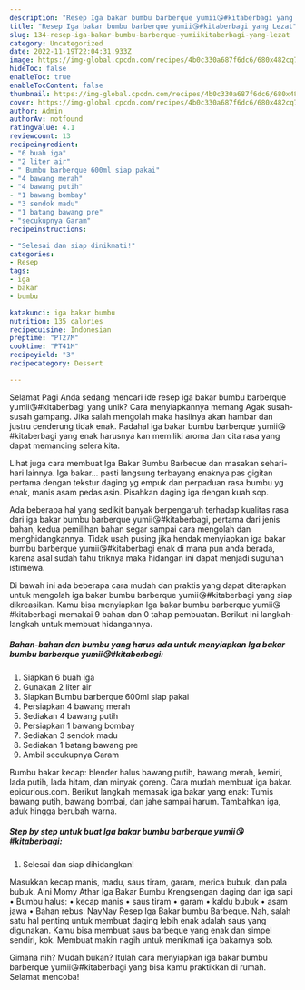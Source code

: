 ```yaml
---
description: "Resep Iga bakar bumbu barberque yumii😘#kitaberbagi yang Lezat"
title: "Resep Iga bakar bumbu barberque yumii😘#kitaberbagi yang Lezat"
slug: 134-resep-iga-bakar-bumbu-barberque-yumiikitaberbagi-yang-lezat
category: Uncategorized
date: 2022-11-19T22:04:31.933Z
image: https://img-global.cpcdn.com/recipes/4b0c330a687f6dc6/680x482cq70/iga-bakar-bumbu-barberque-yumiikitaberbagi-foto-resep-utama.jpg
hideToc: false
enableToc: true
enableTocContent: false
thumbnail: https://img-global.cpcdn.com/recipes/4b0c330a687f6dc6/680x482cq70/iga-bakar-bumbu-barberque-yumiikitaberbagi-foto-resep-utama.jpg
cover: https://img-global.cpcdn.com/recipes/4b0c330a687f6dc6/680x482cq70/iga-bakar-bumbu-barberque-yumiikitaberbagi-foto-resep-utama.jpg
author: Admin
authorAv: notfound
ratingvalue: 4.1
reviewcount: 13
recipeingredient:
- "6 buah iga"
- "2 liter air"
- " Bumbu barberque 600ml siap pakai"
- "4 bawang merah"
- "4 bawang putih"
- "1 bawang bombay"
- "3 sendok madu"
- "1 batang bawang pre"
- "secukupnya Garam"
recipeinstructions:

- "Selesai dan siap dinikmati!"
categories:
- Resep
tags:
- iga
- bakar
- bumbu

katakunci: iga bakar bumbu 
nutrition: 135 calories
recipecuisine: Indonesian
preptime: "PT27M"
cooktime: "PT41M"
recipeyield: "3"
recipecategory: Dessert

---
```



Selamat Pagi Anda sedang mencari ide resep iga bakar bumbu barberque yumii😘#kitaberbagi yang unik? Cara menyiapkannya memang Agak susah-susah gampang. Jika salah mengolah maka hasilnya akan hambar dan justru cenderung tidak enak. Padahal iga bakar bumbu barberque yumii😘#kitaberbagi yang enak harusnya kan memiliki aroma dan cita rasa yang dapat memancing selera kita.


Lihat juga cara membuat Iga Bakar Bumbu Barbecue dan masakan sehari-hari lainnya. Iga bakar… pasti langsung terbayang enaknya pas gigitan pertama dengan tekstur daging yg empuk dan perpaduan rasa bumbu yg enak, manis asam pedas asin. Pisahkan daging iga dengan kuah sop.

Ada beberapa hal yang sedikit banyak berpengaruh terhadap kualitas rasa dari iga bakar bumbu barberque yumii😘#kitaberbagi, pertama dari jenis bahan, kedua pemilihan bahan segar sampai cara mengolah dan menghidangkannya. Tidak usah pusing jika hendak menyiapkan iga bakar bumbu barberque yumii😘#kitaberbagi enak di mana pun anda berada, karena asal sudah tahu triknya maka hidangan ini dapat menjadi suguhan istimewa.


Di bawah ini ada beberapa cara mudah dan praktis yang dapat diterapkan untuk mengolah iga bakar bumbu barberque yumii😘#kitaberbagi yang siap dikreasikan. Kamu bisa menyiapkan Iga bakar bumbu barberque yumii😘#kitaberbagi memakai 9 bahan dan 0 tahap pembuatan. Berikut ini langkah-langkah untuk membuat hidangannya.

<!--inarticleads1-->

##### Bahan-bahan dan bumbu yang harus ada untuk menyiapkan Iga bakar bumbu barberque yumii😘#kitaberbagi:

1. Siapkan 6 buah iga
1. Gunakan 2 liter air
1. Siapkan  Bumbu barberque 600ml siap pakai
1. Persiapkan 4 bawang merah
1. Sediakan 4 bawang putih
1. Persiapkan 1 bawang bombay
1. Sediakan 3 sendok madu
1. Sediakan 1 batang bawang pre
1. Ambil secukupnya Garam


Bumbu bakar kecap: blender halus bawang putih, bawang merah, kemiri, lada putih, lada hitam, dan minyak goreng. Cara mudah membuat iga bakar. epicurious.com. Berikut langkah memasak iga bakar yang enak: Tumis bawang putih, bawang bombai, dan jahe sampai harum. Tambahkan iga, aduk hingga berubah warna. 

<!--inarticleads2-->

##### Step by step untuk buat Iga bakar bumbu barberque yumii😘#kitaberbagi:


1. Selesai dan siap dihidangkan!

Masukkan kecap manis, madu, saus tiram, garam, merica bubuk, dan pala bubuk. Aini Momy Athar Iga Bakar Bumbu Krengsengan daging dan iga sapi • Bumbu halus: • kecap manis • saus tiram • garam • kaldu bubuk • asam jawa • Bahan rebus: NayNay Resep Iga Bakar bumbu Barbeque. Nah, salah satu hal penting untuk membuat daging lebih enak adalah saus yang digunakan. Kamu bisa membuat saus barbeque yang enak dan simpel sendiri, kok. Membuat makin nagih untuk menikmati iga bakarnya sob. 

Gimana nih? Mudah bukan? Itulah cara menyiapkan iga bakar bumbu barberque yumii😘#kitaberbagi yang bisa kamu praktikkan di rumah. Selamat mencoba!
